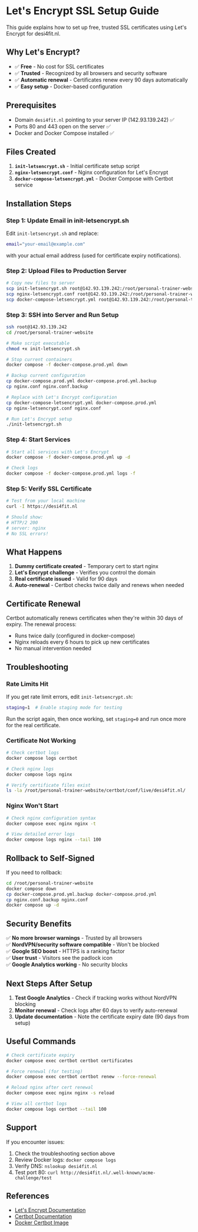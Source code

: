 # Let's Encrypt SSL Setup Guide

This guide explains how to set up free, trusted SSL certificates using Let's Encrypt for desi4fit.nl.

## Why Let's Encrypt?

- ✅ **Free** - No cost for SSL certificates
- ✅ **Trusted** - Recognized by all browsers and security software
- ✅ **Automatic renewal** - Certificates renew every 90 days automatically
- ✅ **Easy setup** - Docker-based configuration

## Prerequisites

- Domain `desi4fit.nl` pointing to your server IP (142.93.139.242) ✅
- Ports 80 and 443 open on the server ✅
- Docker and Docker Compose installed ✅

## Files Created

1. **`init-letsencrypt.sh`** - Initial certificate setup script
2. **`nginx-letsencrypt.conf`** - Nginx configuration for Let's Encrypt
3. **`docker-compose-letsencrypt.yml`** - Docker Compose with Certbot service

## Installation Steps

### Step 1: Update Email in init-letsencrypt.sh

Edit `init-letsencrypt.sh` and replace:
```bash
email="your-email@example.com"
```
with your actual email address (used for certificate expiry notifications).

### Step 2: Upload Files to Production Server

```bash
# Copy new files to server
scp init-letsencrypt.sh root@142.93.139.242:/root/personal-trainer-website/
scp nginx-letsencrypt.conf root@142.93.139.242:/root/personal-trainer-website/
scp docker-compose-letsencrypt.yml root@142.93.139.242:/root/personal-trainer-website/
```

### Step 3: SSH into Server and Run Setup

```bash
ssh root@142.93.139.242
cd /root/personal-trainer-website

# Make script executable
chmod +x init-letsencrypt.sh

# Stop current containers
docker compose -f docker-compose.prod.yml down

# Backup current configuration
cp docker-compose.prod.yml docker-compose.prod.yml.backup
cp nginx.conf nginx.conf.backup

# Replace with Let's Encrypt configuration
cp docker-compose-letsencrypt.yml docker-compose.prod.yml
cp nginx-letsencrypt.conf nginx.conf

# Run Let's Encrypt setup
./init-letsencrypt.sh
```

### Step 4: Start Services

```bash
# Start all services with Let's Encrypt
docker compose -f docker-compose.prod.yml up -d

# Check logs
docker compose -f docker-compose.prod.yml logs -f
```

### Step 5: Verify SSL Certificate

```bash
# Test from your local machine
curl -I https://desi4fit.nl

# Should show:
# HTTP/2 200
# server: nginx
# No SSL errors!
```

## What Happens

1. **Dummy certificate created** - Temporary cert to start nginx
2. **Let's Encrypt challenge** - Verifies you control the domain
3. **Real certificate issued** - Valid for 90 days
4. **Auto-renewal** - Certbot checks twice daily and renews when needed

## Certificate Renewal

Certbot automatically renews certificates when they're within 30 days of expiry. The renewal process:

- Runs twice daily (configured in docker-compose)
- Nginx reloads every 6 hours to pick up new certificates
- No manual intervention needed

## Troubleshooting

### Rate Limits Hit

If you get rate limit errors, edit `init-letsencrypt.sh`:
```bash
staging=1  # Enable staging mode for testing
```

Run the script again, then once working, set `staging=0` and run once more for the real certificate.

### Certificate Not Working

```bash
# Check certbot logs
docker compose logs certbot

# Check nginx logs
docker compose logs nginx

# Verify certificate files exist
ls -la /root/personal-trainer-website/certbot/conf/live/desi4fit.nl/
```

### Nginx Won't Start

```bash
# Check nginx configuration syntax
docker compose exec nginx nginx -t

# View detailed error logs
docker compose logs nginx --tail 100
```

## Rollback to Self-Signed

If you need to rollback:

```bash
cd /root/personal-trainer-website
docker compose down
cp docker-compose.prod.yml.backup docker-compose.prod.yml
cp nginx.conf.backup nginx.conf
docker compose up -d
```

## Security Benefits

✅ **No more browser warnings** - Trusted by all browsers  
✅ **NordVPN/security software compatible** - Won't be blocked  
✅ **Google SEO boost** - HTTPS is a ranking factor  
✅ **User trust** - Visitors see the padlock icon  
✅ **Google Analytics working** - No security blocks  

## Next Steps After Setup

1. **Test Google Analytics** - Check if tracking works without NordVPN blocking
2. **Monitor renewal** - Check logs after 60 days to verify auto-renewal
3. **Update documentation** - Note the certificate expiry date (90 days from setup)

## Useful Commands

```bash
# Check certificate expiry
docker compose exec certbot certbot certificates

# Force renewal (for testing)
docker compose exec certbot certbot renew --force-renewal

# Reload nginx after cert renewal
docker compose exec nginx nginx -s reload

# View all certbot logs
docker compose logs certbot --tail 100
```

## Support

If you encounter issues:
1. Check the troubleshooting section above
2. Review Docker logs: `docker compose logs`
3. Verify DNS: `nslookup desi4fit.nl`
4. Test port 80: `curl http://desi4fit.nl/.well-known/acme-challenge/test`

## References

- [Let's Encrypt Documentation](https://letsencrypt.org/docs/)
- [Certbot Documentation](https://certbot.eff.org/docs/)
- [Docker Certbot Image](https://hub.docker.com/r/certbot/certbot/)
